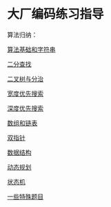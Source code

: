 # 大厂编码练习指导

算法归纳：<br />

<p><a href="STRING.md">算法基础和字符串</a></p>
<p><a href="Dichotomy.md">二分查找</a></p>
<p><a href="BinaryTreeDivideConquer.md">二叉树与分治</a></p>
<p><a href="BFS.md">宽度优先搜索</a></p>
<p><a href="DFS.md">深度优先搜索</a></p>
<p><a href="ArrayLinkedList/README.md">数组和链表</a></p>
<p><a href="DualPointer.md">双指针</a></p>
<p><a href="DataStructure.md">数据结构</a></p>
<p><a href="DP.md">动态规划</a></p>
<p><a href="FSM.md">状态机</a></p>
<p><a href="TE.md">一些特殊题目</a></p>
